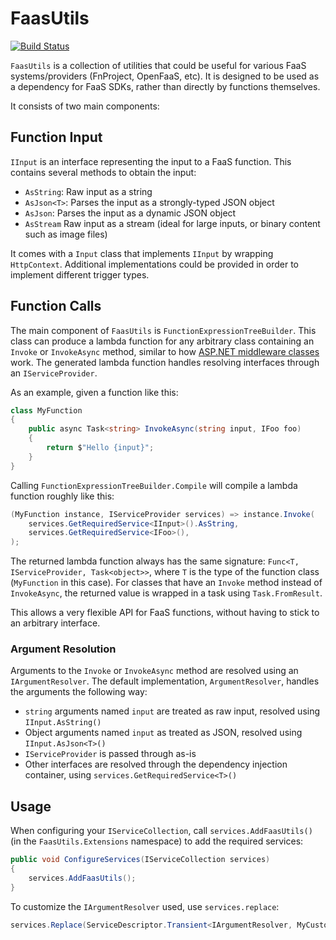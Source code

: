 ﻿# FaasUtils

[![Build Status](https://dev.azure.com/daniel15/fdk-dotnet/_apis/build/status/Daniel15.fdk-dotnet?branchName=master)](https://dev.azure.com/daniel15/fdk-dotnet/_build/latest?definitionId=5&branchName=master)&nbsp;

`FaasUtils` is a collection of utilities that could be useful for various FaaS systems/providers (FnProject, OpenFaaS, etc). It is designed to be used as a dependency for FaaS SDKs, rather than directly by functions themselves.

It consists of two main components:

## Function Input

`IInput` is an interface representing the input to a FaaS function. This contains several methods to obtain the input:

- `AsString`: Raw input as a string
- `AsJson<T>`: Parses the input as a strongly-typed JSON object
- `AsJson`: Parses the input as a dynamic JSON object
- `AsStream` Raw input as a stream (ideal for large inputs, or binary content such as image files)

It comes with a `Input` class that implements `IInput` by wrapping `HttpContext`. Additional implementations could be provided in order to implement different trigger types.

## Function Calls

The main component of `FaasUtils` is `FunctionExpressionTreeBuilder`. This class can produce a lambda function for any arbitrary class containing an `Invoke` or `InvokeAsync` method, similar to how [ASP.NET middleware classes](https://docs.microsoft.com/en-us/aspnet/core/fundamentals/middleware/write?view=aspnetcore-2.2) work. The generated lambda function handles resolving interfaces through an `IServiceProvider`.

As an example, given a function like this:

```csharp
class MyFunction
{
    public async Task<string> InvokeAsync(string input, IFoo foo)
    {
        return $"Hello {input}";
    }
}
```

Calling `FunctionExpressionTreeBuilder.Compile` will compile a lambda function roughly like this:

```csharp
(MyFunction instance, IServiceProvider services) => instance.Invoke(
    services.GetRequiredService<IInput>().AsString,
    services.GetRequiredService<IFoo>(),
);
```

The returned lambda function always has the same signature: `Func<T, IServiceProvider, Task<object>>`, where `T` is the type of the function class (`MyFunction` in this case). For classes that have an `Invoke` method instead of `InvokeAsync`, the returned value is wrapped in a task using `Task.FromResult`.

This allows a very flexible API for FaaS functions, without having to stick to an arbitrary interface.

### Argument Resolution

Arguments to the `Invoke` or `InvokeAsync` method are resolved using an `IArgumentResolver`. The default implementation, `ArgumentResolver`, handles the arguments the following way:

- `string` arguments named `input` are treated as raw input, resolved using `IInput.AsString()`
- Object arguments named `input` as treated as JSON, resolved using `IInput.AsJson<T>()`
- `IServiceProvider` is passed through as-is
- Other interfaces are resolved through the dependency injection container, using `services.GetRequiredService<T>()`

## Usage

When configuring your `IServiceCollection`, call `services.AddFaasUtils()` (in the `FaasUtils.Extensions` namespace) to add the required services:

```csharp
public void ConfigureServices(IServiceCollection services)
{
    services.AddFaasUtils();
}
```

To customize the `IArgumentResolver` used, use `services.replace`:

```csharp
services.Replace(ServiceDescriptor.Transient<IArgumentResolver, MyCustomArgumentResolver>();
```
